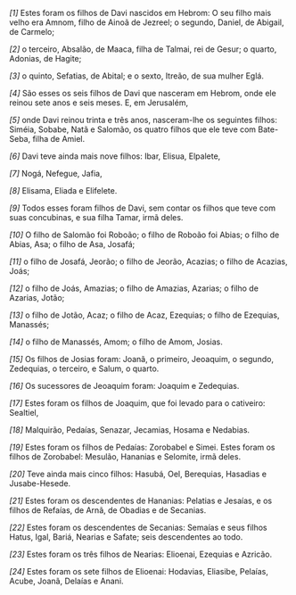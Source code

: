 *[1]* Estes foram os filhos de Davi nascidos em Hebrom: O seu filho mais velho era Amnom, filho de Ainoã de Jezreel; o segundo, Daniel, de Abigail, de Carmelo;

*[2]* o terceiro, Absalão, de Maaca, filha de Talmai, rei de Gesur; o quarto, Adonias, de Hagite;

*[3]* o quinto, Sefatias, de Abital; e o sexto, Itreão, de sua mulher Eglá.

*[4]* São esses os seis filhos de Davi que nasceram em Hebrom, onde ele reinou sete anos e seis meses. E, em Jerusalém,

*[5]* onde Davi reinou trinta e três anos, nasceram-lhe os seguintes filhos: Siméia, Sobabe, Natã e Salomão, os quatro filhos que ele teve com Bate-Seba, filha de Amiel.

*[6]* Davi teve ainda mais nove filhos: Ibar, Elisua, Elpalete,

*[7]* Nogá, Nefegue, Jafia,

*[8]* Elisama, Eliada e Elifelete.

*[9]* Todos esses foram filhos de Davi, sem contar os filhos que teve com suas concubinas, e sua filha Tamar, irmã deles.

*[10]* O filho de Salomão foi Roboão; o filho de Roboão foi Abias; o filho de Abias, Asa; o filho de Asa, Josafá;

*[11]* o filho de Josafá, Jeorão; o filho de Jeorão, Acazias; o filho de Acazias, Joás;

*[12]* o filho de Joás, Amazias; o filho de Amazias, Azarias; o filho de Azarias, Jotão;

*[13]* o filho de Jotão, Acaz; o filho de Acaz, Ezequias; o filho de Ezequias, Manassés;

*[14]* o filho de Manassés, Amom; o filho de Amom, Josias.

*[15]* Os filhos de Josias foram: Joanã, o primeiro, Jeoaquim, o segundo, Zedequias, o terceiro, e Salum, o quarto.

*[16]* Os sucessores de Jeoaquim foram: Joaquim e Zedequias.

*[17]* Estes foram os filhos de Joaquim, que foi levado para o cativeiro: Sealtiel,

*[18]* Malquirão, Pedaías, Senazar, Jecamias, Hosama e Nedabias.

*[19]* Estes foram os filhos de Pedaías: Zorobabel e Simei. Estes foram os filhos de Zorobabel: Mesulão, Hananias e Selomite, irmã deles.

*[20]* Teve ainda mais cinco filhos: Hasubá, Oel, Berequias, Hasadias e Jusabe-Hesede.

*[21]* Estes foram os descendentes de Hananias: Pelatias e Jesaías, e os filhos de Refaías, de Arnã, de Obadias e de Secanias.

*[22]* Estes foram os descendentes de Secanias: Semaías e seus filhos Hatus, Igal, Bariá, Nearias e Safate; seis descendentes ao todo.

*[23]* Estes foram os três filhos de Nearias: Elioenai, Ezequias e Azricão.

*[24]* Estes foram os sete filhos de Elioenai: Hodavias, Eliasibe, Pelaías, Acube, Joanã, Delaías e Anani.

